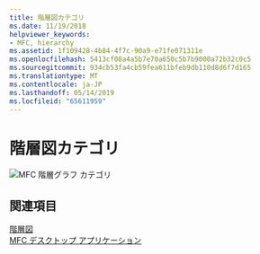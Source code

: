 ```yaml
---
title: 階層図カテゴリ
ms.date: 11/19/2018
helpviewer_keywords:
- MFC, hierarchy
ms.assetid: 1f109428-4b84-4f7c-90a9-e71fe071311e
ms.openlocfilehash: 5413cf08a4a5b7e70a650c5b7b9000a72b32c0c5
ms.sourcegitcommit: 934cb53fa4cb59fea611bfeb9db110d8d6f7d165
ms.translationtype: MT
ms.contentlocale: ja-JP
ms.lasthandoff: 05/14/2019
ms.locfileid: "65611959"
---
```

# <a name="hierarchy-chart-categories"></a>階層図カテゴリ

![MFC 階層グラフ カテゴリ](../mfc/media/vc369r1.png "MFC 階層グラフ カテゴリ")

## <a name="see-also"></a>関連項目

[階層図](../mfc/hierarchy-chart.md)<br/>
[MFC デスクトップ アプリケーション](../mfc/mfc-desktop-applications.md)
